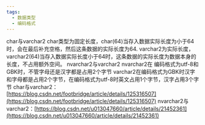 ```yaml
---
tags:
  - 数据类型
  - 编码格式
---
```


char与varchar2
char类型为固定长度，char(64)当存入数据实际长度为小于64时，会在最后补充空格，然后这条数据的实际长度为64.
varchar2为实际长度，varchar2(64)当存入数据实际长度小于64时，这条数据的实际长度为数据本身的长度，不占用额外空间。
nvarchar2与varchar2
nvarchar2在 编码格式为utf-8和GBK时，不管字母还是汉字都是占用2个字节
varchar2在编码格式为GBK时汉字和字母都是占用2个字节，在编码格式为utf-8时英文占用1个字节，汉字占用3个字节
char与varchar2：[https://blog.csdn.net/footbridge/article/details/125316507](https://blog.csdn.net/footbridge/article/details/125316507)
nvarchar2与varchar2：[https://blog.csdn.net/u013047660/article/details/21452361](https://blog.csdn.net/u013047660/article/details/21452361)
